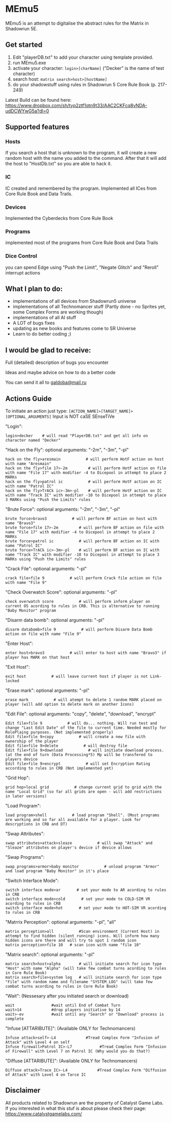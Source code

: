 # MEmu5

MEmu5 is an attempt to digitalise the abstract rules for the Matrix in Shadowrun 5E.

## Get started

1. Edit "playerDB.txt" to add your character using template provided. 
2. run MEmu5.exe
3. activate your character: ```login>[charName]``` ("Decker" is the name of test character)
4. search host: ```matrix search>host>[hostName]```
5. do your shadowstuff using rules in Shadowrun 5 Core Rule Book (p. 217-249)


Latest Build can be found here:
https://www.dropbox.com/sh/typ2ztf1qtn9t33/AAC2CKFcq8vNDA-udDCWYwG5a?dl=0


## Supported features

### Hosts

If you search a host that is unknown to the program, it will 
create a new random host with the name you added to the
command. After that it will add the host to "HostDb.txt" so
you are able to hack it.

### IC

IC created and remembered by the program. Implemented all ICes
from Core Rule Book and Data Trails.

### Devices

Implemented the Cyberdecks from Core Rule Book

### Programs

implemented most of the programs from Core Rule Book and Data Trails

### Dice Control

you can spend Edge using "Push the Limit", "Negate Glitch" and "Reroll" interrupt actions

## What I plan to do:

* implementations of all devices from Shadowrun5 universe
* implementations of all Technomancer stuff (Partly done - no Sprites yet, some Complex Forms are working though)
* implementations of all AI stuff
* A LOT of bugs fixes
* updating as new books and features come to SR Universe
* Learn to do better coding ;)

## I would be glad to receive:

Full (detailed) description of bugs you encounter

Ideas and maybe advice on how to do a better code

You can send it all to galdoba@mail.ru

## Actions Guide

To initiate an action just type:
```[ACTION_NAME]>[TARGET_NAME]>[OPTIONAL_ARGUMENTS]```
Input is NOT caSE SEnseTiVe

"Login":
```
login>decker	# will read "PlayerDB.txt" and get all info on character named "Decker"
```

"Hack on the Fly":
optional arguments: "-2m", "-3m", "-pl"
```
hack on the fly>aresmain           # will perform HotF action on host with name "Aresmain"
hack on the fly>file 17>-2m         # will perform HotF action on file with name "File 17" with modifier -4 to Dicepool in attempt to place 2 MARKs
hack on the fly>patrol ic           # will perform HotF action on IC with name "Patrol IC"
hack on the fly>TrACk ic>-3m>-pl	# will perform HotF action on IC with name "Track IC" with modifier -10 to Dicepool in attempt to place 3 MARKs using "Push the Limits" rules
```

"Brute Force":
optional arguments: "-2m", "-3m", "-pl"
```
brute force>bravo3           # will perform BF action on host with name "Bravo3"
brute force>file 17>-2m         # will perform BF action on file with name "File 17" with modifier -4 to Dicepool in attempt to place 2 MARKs
brute force>patrol ic           # will perform BF action on IC with name "Patrol IC"
brute force>TrACk ic>-3m>-pl	# will perform BF action on IC with name "Track IC" with modifier -10 to Dicepool in attempt to place 3 MARKs using "Push the Limits" rules
```

"Crack File":
optional arguments: "-pl"
```
crack file>file 9           # will perform Crack file action on file with name "File 9"
```

"Check Overwatch Score":
optional arguments: "-pl"
```
check overwatch score           # will perform inform player on current OS acording to rules in CRB. This is alternative to running "Baby Monitor" program
```

"Disarm data bomb":
optional arguments: "-pl"
```
disarm databomb>file 9           # will perform Disarm Data Bomb action on file with name "File 9"
```

"Enter Host":
```
enter host>bravo3           # will enter to host with name "Bravo3" if player has MARK on that host
```

"Exit Host":
```
exit host           # will leave current host if player is not Link-locked
```

"Erase mark":
optional arguments: "-pl"
```
erase mark           # will atempt to delete 1 random MARK placed on player (will add option to delete mark on another Icons)
```

"Edit File":
optional arguments: "copy", "delete", "download", "encrypt"
```
Edit file>file 9           # will do... nothing. Will run test and change "Last Edit Date" of the file to current time. Needed mostly for RolePlaing purposes. (Not implemented properly) 
Edit file>file 9>copy           # will create a new file with ownership of the player
Edit file>file 9>delete           # will destroy file
Edit file>file 9>download           # will initiate download process. (at the end of turn (Data Processing*5) Mp will be transfered to players device
Edit file>file 9>encrypt           # will set Encryption Rating according to rules in CRB (Not implemented yet)
```

"Grid Hop":
```
grid hop>local grid           # change current grid to grid with the name "Local Grid" (so far all grids are open - will add restrictions in later versions)
```

"Load Program":
```
load program>shell           # load program "Shell". (Most programs are working and so far all available for a player. Look for descryptions in CRB and DT)
```

"Swap Attributes":
```
swap attributes>attack>sleaze           # will swap "Attack" and "Sleaze" attributes on player's device if device allows
```

"Swap Programs":
```
swap programs>armor>baby monitor           # unload program "Armor" and load program "Baby Monitor" in it's place
```

"Switch Interface Mode":
```
switch interface mode>ar       # set your mode to AR acording to rules in CRB
switch interface mode>cold       # set your mode to COLD-SIM VR acording to rules in CRB
switch interface mode>hot       # set your mode to HOT-SIM VR acording to rules in CRB
```

"Matrrix Perception":
optional arguments: "-pl", "all"
```
matrix perception>all			#Scan environment (Current Host) in attempt to find hidden (silent running) icons. Will inform how many hidden icons are there and will try to spot 1 random icon
matrix perception>file 10	# scan icon with name "file 10"
```

"Matrix search":
optional arguments: "-pl"
```
matrix search>host>alpha        # will initiate search for icon type "Host" with name "Alpha" (will take few combat turns acording to rules in Core Rule Book)
matrix search>file>system log   # will initiate search for icon type "File" with random name and filename "SYSTEM_LOG" (will take few combat turns acording to rules in Core Rule Book)
```

"Wait": 
(Nessesary after you initiated search or download)
```
wait                #wait until End of Combat Turn
wait>14             #drop players initiative by 14
wait>-ev            #wait until any "Search" or "Download" process is complete
```

"Infuse [ATTARIBUTE]": 
(Available ONLY for Technomancers)
```
Infuse attack>self>-L4             #Tread Complex Form "Infusion of Attack" with Level 4 on self
Infuse firewall>Patrol IC>-L7            #Tread Complex Form "Infusion of Firewall" with Level 7 on Patrol IC (Why would you do that?)
```

"Diffuse [ATTARIBUTE]": 
(Available ONLY for Technomancers)
```
Diffuse attack>Trace IC>-L4             #Tread Complex Form "Diffusion of Attack" with Level 4 on Tarce IC
```



## Disclaimer

All products related to Shadowrun are the property of Catalyst Game Labs.
If you interested in what this stuf is about please check their page:
https://www.catalystgamelabs.com/
